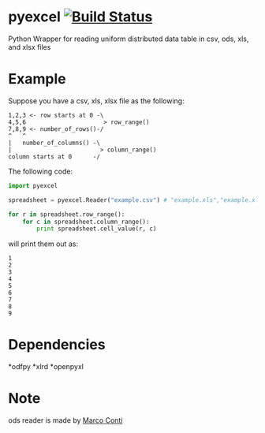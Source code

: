 pyexcel [![Build Status](https://api.travis-ci.org/chfw/pyexcel.png)](http://travis-ci.org/chfw/pyexcel)
=======

Python Wrapper for reading uniform distributed data table in csv, ods, xls, and xlsx files


Example
=======

Suppose you have a csv, xls, xlsx file as the following:

```
1,2,3 <- row starts at 0 -\
4,5,6                      > row_range()
7,8,9 <- number_of_rows()-/
^   ^
|   number_of_columns() -\
|                         > column_range()
column starts at 0      -/
```

The following code:

```python
import pyexcel

spreadsheet = pyexcel.Reader("example.csv") # "example.xls","example.xlsx","example.ods"

for r in spreadsheet.row_range():
    for c in spreadsheet.column_range():
        print spreadsheet.cell_value(r, c)
```

will print them out as:

```
1
2
3
4
5
6
7
8
9
```

Dependencies
============

*odfpy
*xlrd
*openpyxl


Note
=====

ods reader is made by [Marco Conti](https://github.com/marcoconti83/read-ods-with-odfpy)